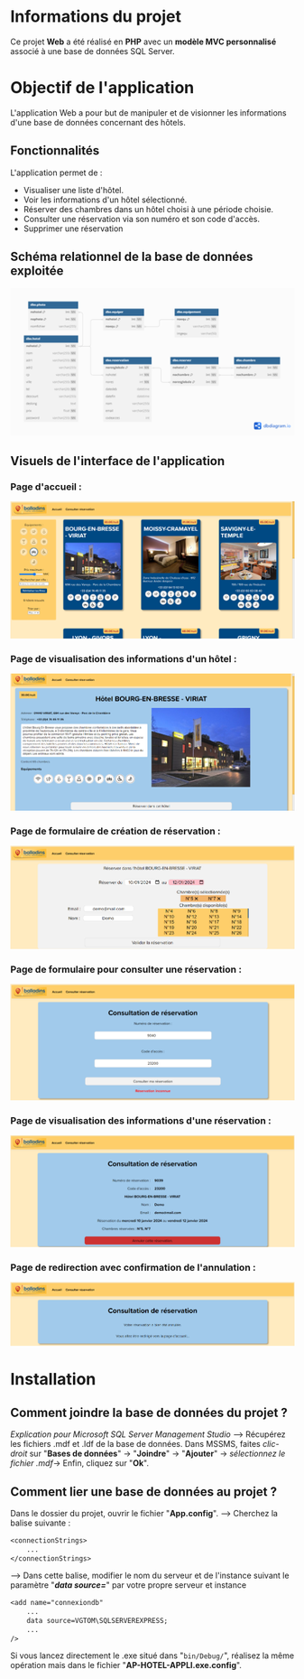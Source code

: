 # Informations du projet

Ce projet **Web** a été réalisé en **PHP** avec un **modèle MVC personnalisé** associé à une base de données SQL Server.


# Objectif de l'application

L'application Web a pour but de manipuler et de visionner les informations d'une base de données concernant des hôtels.

## Fonctionnalités

L'application permet de :
- Visualiser une liste d'hôtel.
- Voir les informations d'un hôtel sélectionné.
- Réserver des chambres dans un hôtel choisi à une période choisie.
- Consulter une réservation via son numéro et son code d'accès.
- Supprimer une réservation

## Schéma relationnel de la base de données exploitée

![](imagesProjet/schema_bdd.png)

## Visuels de l'interface de l'application

### Page d'accueil :
![](imagesProjet/preview_index.png)

### Page de visualisation des informations d'un hôtel :
![](imagesProjet/preview_hotel.png)

### Page de formulaire de création de réservation :
![](imagesProjet/preview_reservation.png)

### Page de formulaire pour consulter une réservation :
![](imagesProjet/preview_consulter.png)

### Page de visualisation des informations d'une réservation :
![](imagesProjet/preview_consultation.png)

### Page de redirection avec confirmation de l'annulation :
![](imagesProjet/preview_deleteRes.png)

# Installation

## Comment joindre la base de données du projet ?

*Explication pour Microsoft SQL Server Management Studio*
--> Récupérez les fichiers .mdf et .ldf de la base de données.
Dans MSSMS, faites *clic-droit* sur "**Bases de données**" -> "**Joindre**" -> "**Ajouter**" -> *sélectionnez le fichier .mdf*-> Enfin, cliquez sur "**Ok**".

## Comment lier une base de données au projet ?

Dans le dossier du projet, ouvrir le fichier "**App.config**".
--> Cherchez la balise suivante :

    <connectionStrings>
	    ...
    </connectionStrings>

 --> Dans cette balise, modifier le nom du serveur et de l'instance suivant le paramètre "***data source=***" par votre propre serveur et instance

    <add name="connexiondb" 
	    ...
	    data source=VGTOM\SQLSERVEREXPRESS;
	    ...
    />

Si vous lancez directement le .exe situé dans  "`bin/Debug/`", réalisez la même opération mais dans le fichier  "**AP-HOTEL-APPLI.exe.config**".
